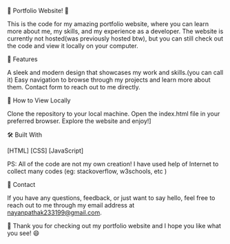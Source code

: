 👋 Portfolio Website! 👋

This is the code for my amazing portfolio website, where you can learn more about me, my skills, and my experience as a developer. The website is currently not hosted(was previously hosted btw), but you can still check out the code and view it locally on your computer.

🎉 Features

A sleek and modern design that showcases my work and skills.(you can call it)
Easy navigation to browse through my projects and learn more about them.
Contact form to reach out to me directly.

🚀 How to View Locally

Clone the repository to your local machine.
Open the index.html file in your preferred browser.
Explore the website and enjoy!]

🛠️ Built With

[HTML]
[CSS]
[JavaScript]

PS: All of the code are not my own creation! I have used help of Internet to collect many codes (eg: stackoverflow, w3schools, etc )

📩 Contact

If you have any questions, feedback, or just want to say hello, feel free to reach out to me through my email address at nayanpathak233199@gmail.com.

🙏 Thank you for checking out my portfolio website and I hope you like what you see! 😄

